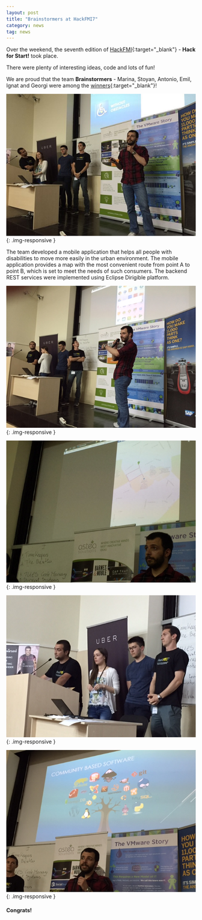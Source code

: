 ```yaml
---
layout: post
title: "Brainstormers at HackFMI7"
category: news
tag: news
---
```


Over the weekend, the seventh edition of [HackFMI](http://hackfmi.com/){:target="_blank"} - **Hack for Start!** took place.

There were plenty of interesting ideas, code and lots of fun!

We are proud that the team **Brainstormers** - Marina, Stoyan, Antonio, Emil, Ignat and Georgi were among the [winners](http://hackfmi.com/hackfmi7-the-winners/){:target="_blank"}!

![BrainStromers 1](/img/posts/20160530/brainstormers1.jpg){: .img-responsive }


The team developed a mobile application that helps all people with disabilities to move more easily in the urban environment. The mobile application provides a map with the most convenient route from point A to point B, which is set to meet the needs of such consumers. The backend REST services were implemented using Eclipse Dirigible platform.

![BrainStromers 2](/img/posts/20160530/brainstormers2.jpg){: .img-responsive }

![BrainStromers 3](/img/posts/20160530/brainstormers3.jpg){: .img-responsive }

![BrainStromers 4](/img/posts/20160530/brainstormers4.jpg){: .img-responsive }

![BrainStromers 5](/img/posts/20160530/brainstormers5.jpg){: .img-responsive }

#### Congrats!
